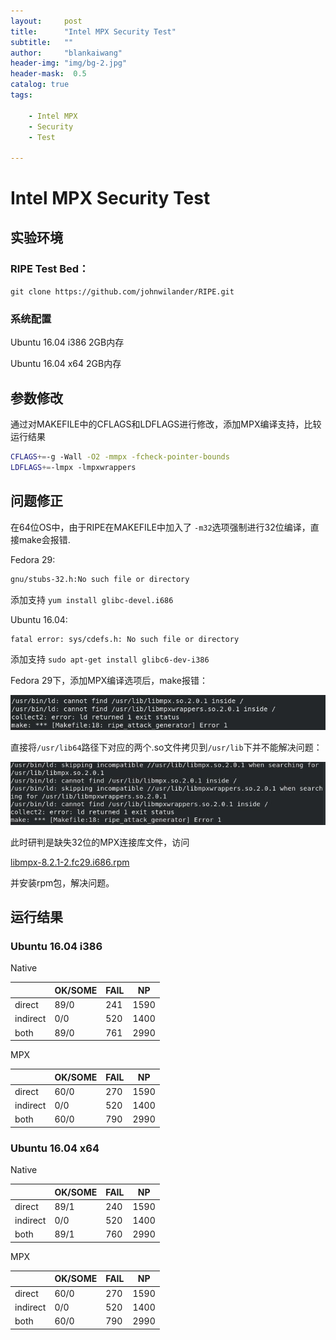 ```yaml
---
layout:     post
title:      "Intel MPX Security Test"
subtitle:   ""
author:     "blankaiwang"
header-img: "img/bg-2.jpg"
header-mask:  0.5
catalog: true
tags:

    - Intel MPX
    - Security
    - Test

---
```




# Intel MPX Security Test

## 实验环境

### RIPE Test Bed：

`git clone https://github.com/johnwilander/RIPE.git`

### 系统配置

Ubuntu 16.04 i386  2GB内存

Ubuntu 16.04 x64 2GB内存

## 参数修改

通过对MAKEFILE中的CFLAGS和LDFLAGS进行修改，添加MPX编译支持，比较运行结果

```bash
CFLAGS+=-g -Wall -O2 -mmpx -fcheck-pointer-bounds
LDFLAGS+=-lmpx -lmpxwrappers
```



## 问题修正

在64位OS中，由于RIPE在MAKEFILE中加入了 `-m32`选项强制进行32位编译，直接make会报错.

Fedora 29:

```bash
gnu/stubs-32.h:No such file or directory
```

添加支持 `yum install glibc-devel.i686`
	
Ubuntu 16.04:

```bash
fatal error: sys/cdefs.h: No such file or directory
```

添加支持 `sudo apt-get install glibc6-dev-i386`

Fedora 29下，添加MPX编译选项后，make报错：

   ![error2.1](https://github.com/blankaiwang/blankaiwang.github.io/raw/master/_posts/2019-02-12-Intel-MPX-Security-Test.assets/Figure%201.jpg)

直接将`/usr/lib64`路径下对应的两个.so文件拷贝到`/usr/lib`下并不能解决问题：

   ![error2.2](https://github.com/blankaiwang/blankaiwang.github.io/raw/master/_posts/2019-02-12-Intel-MPX-Security-Test.assets/Figure%202.jpg)

此时研判是缺失32位的MPX连接库文件，访问

[libmpx-8.2.1-2.fc29.i686.rpm](https://fedora.pkgs.org/29/fedora-x86-64/libmpx-8.2.1-2.fc29.i686.rpm.html)

并安装rpm包，解决问题。

## 运行结果

### Ubuntu 16.04 i386

Native

|          | OK/SOME | FAIL | NP   |
| -------- | ------- | ---- | ---- |
| direct   | 89/0    | 241  | 1590 |
| indirect | 0/0     | 520  | 1400 |
| both     | 89/0    | 761  | 2990 |



MPX

|          | OK/SOME | FAIL | NP   |
| -------- | ------- | ---- | ---- |
| direct   | 60/0    | 270  | 1590 |
| indirect | 0/0     | 520  | 1400 |
| both     | 60/0    | 790  | 2990 |

### Ubuntu 16.04 x64

Native

|          | OK/SOME | FAIL | NP   |
| -------- | ------- | ---- | ---- |
| direct   | 89/1    | 240  | 1590 |
| indirect | 0/0     | 520  | 1400 |
| both     | 89/1    | 760  | 2990 |



MPX

|          | OK/SOME | FAIL | NP   |
| -------- | ------- | ---- | ---- |
| direct   | 60/0    | 270  | 1590 |
| indirect | 0/0     | 520  | 1400 |
| both     | 60/0    | 790  | 2990 |